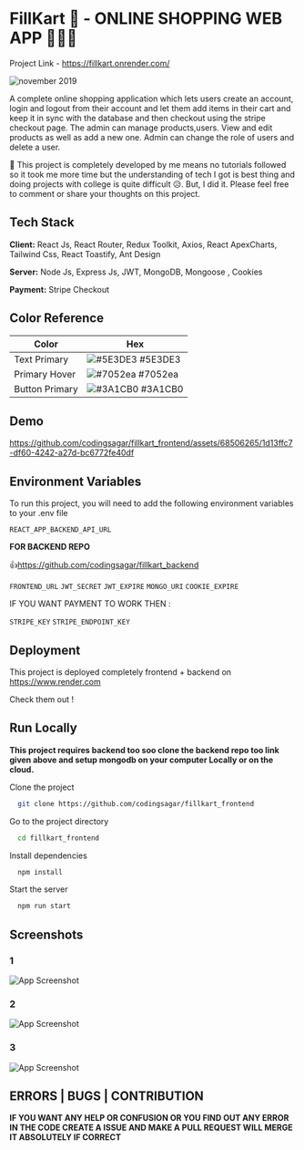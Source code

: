 
# FillKart 🛒 - ONLINE SHOPPING WEB APP 🚀🔥✅

Project Link - https://fillkart.onrender.com/

![november 2019](https://github.com/codingsagar/fillkart_frontend/assets/68506265/9bf0a656-7155-4705-b7fb-6438dd37d522)


A complete online shopping application which lets users create an account, login and
logout from their account and let them add items in their cart and keep it in sync with
the database and then checkout using the stripe checkout page. The admin can
manage products,users. View and edit products as well as add a new one. Admin can
change the role of users and delete a user.


🚧 This project is completely developed by me means no tutorials followed so it took me more time but the understanding of tech I got is best thing and doing projects with college is quite difficult 😥. But, I did it. Please feel free to comment or share your thoughts on this project.





## Tech Stack

**Client:** React Js, React Router, Redux Toolkit,
Axios, React ApexCharts, Tailwind Css, React Toastify, Ant Design

**Server:** Node Js, Express Js, JWT, MongoDB, Mongoose , Cookies

**Payment:** Stripe Checkout

## Color Reference

| Color             | Hex                                                                |
| ----------------- | ------------------------------------------------------------------ |
| Text Primary | ![#5E3DE3](https://via.placeholder.com/10/5E3DE3?text=+) #5E3DE3|
| Primary Hover | ![#7052ea](https://via.placeholder.com/10/7052ea?text=+) #7052ea |
| Button Primary | ![#3A1CB0](https://via.placeholder.com/10/3A1CB0?text=+) #3A1CB0 |



## Demo

https://github.com/codingsagar/fillkart_frontend/assets/68506265/1d13ffc7-df60-4242-a27d-bc6772fe40df



## Environment Variables

To run this project, you will need to add the following environment variables to your .env file

`REACT_APP_BACKEND_API_URL`

**FOR BACKEND REPO** 

👍https://github.com/codingsagar/fillkart_backend

`FRONTEND_URL`
`JWT_SECRET`
`JWT_EXPIRE`
`MONGO_URI`
`COOKIE_EXPIRE`

IF YOU WANT PAYMENT TO WORK THEN  :

`STRIPE_KEY`
`STRIPE_ENDPOINT_KEY`



## Deployment

This project is deployed completely frontend + backend on https://www.render.com

Check them out !


## Run Locally

**This project requires backend too soo clone the backend repo too link given above and setup mongodb on your computer Locally or on the cloud.**

Clone the project

```bash
  git clone https://github.com/codingsagar/fillkart_frontend
```

Go to the project directory

```bash
  cd fillkart_frontend
```

Install dependencies

```bash
  npm install
```

Start the server

```bash
  npm run start
```


## Screenshots

### 1
![App Screenshot](https://images2.imgbox.com/f9/0f/TD6qRBmC_o.png)

### 2
![App Screenshot](https://thumbs2.imgbox.com/af/e8/ZgaEOucF_t.png)

### 3
![App Screenshot](https://thumbs2.imgbox.com/d6/65/giIQ4Uza_t.png)


## ERRORS | BUGS | CONTRIBUTION

**IF YOU WANT ANY HELP OR CONFUSION OR YOU FIND OUT ANY ERROR IN THE CODE CREATE A ISSUE AND MAKE A PULL REQUEST WILL MERGE IT ABSOLUTELY IF CORRECT**
